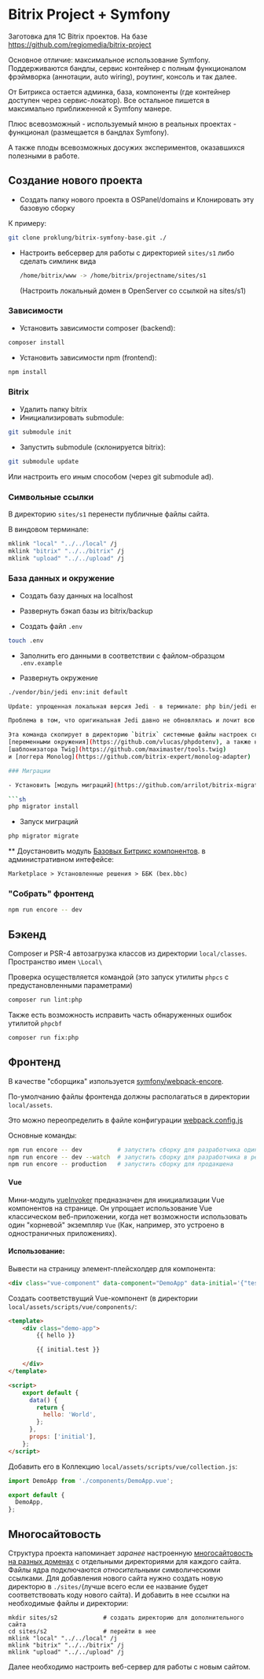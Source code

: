 # Bitrix Project + Symfony

Заготовка для 1C Bitrix проектов. На базе https://github.com/regiomedia/bitrix-project

Основное отличие: максимальное использование Symfony. Поддерживаются бандлы, сервис контейнер с
полным функционалом фрэймворка (аннотации, auto wiring), роутинг, консоль и так далее. 

От Битрикса остается админка, база, компоненты (где контейнер доступен через сервис-локатор). 
Все остальное пишется в максимально приближенной к Symfony манере.

Плюс всевозможный - используемый мною в реальных проектах - функционал (размещается в бандлах Symfony).

А также плоды всевозможных досужих экспериментов, оказавшихся полезными в работе.

## Создание нового проекта

- Создать папку нового проекта в OSPanel/domains и Клонировать эту базовую сборку

К примеру:
```sh
git clone proklung/bitrix-symfony-base.git ./
```

- Настроить вебсервер для работы с директорией `sites/s1` либо сделать симлинк вида
  
  ```sh
  /home/bitrix/www -> /home/bitrix/projectname/sites/s1
  ```
  (Настроить локальный домен в OpenServer со ссылкой на sites/s1)

### Зависимости

- Установить зависимости composer (backend):
```sh
composer install
```

- Установить зависимости npm (frontend):
```sh
npm install
```

### Bitrix

- Удалить папку bitrix
- Инициализировать submodule:
```sh
git submodule init
```

- Запустить submodule (cклонируется bitrix):
```sh
git submodule update
```

Или настроить его иным способом (через git submodule ad).

### Символьные ссылки

В директорию `sites/s1` перенести публичные файлы сайта.

В виндовом терминале:

```sh
mklink "local" "../../local" /j
mklink "bitrix" "../../bitrix" /j
mklink "upload" "../../upload" /j
```

### База данных и окружение

- Создать базу данных на localhost

- Развернуть бэкап базы из bitrix/backup

- Создать файл `.env` 

```sh
touch .env
```

- Заполнить его данными в соответствии с файлом-образцом `.env.example`

- Развернуть окружение

```sh
./vendor/bin/jedi env:init default

Update: упрощенная локальная версия Jedi - в терминале: php bin/jedi env:init default

Проблема в том, что оригинальная Jedi давно не обновлялась и лочит всю конструкцию на старый пакет Symfony.

Эта команда скопирует в директорию `bitrix` системные файлы настроек сконфигурированные для работы с 
[переменными окружения](https://github.com/vlucas/phpdotenv), а также настройки 
[шаблонизатора Twig](https://github.com/maximaster/tools.twig) 
и [логгера Monolog](https://github.com/bitrix-expert/monolog-adapter)

### Миграции

- Установить [модуль миграций](https://github.com/arrilot/bitrix-migrations)

```sh
php migrator install
```

- Запуск миграций

```sh
php migrator migrate
```

** Доустановить модуль [Базовых Битрикс компонентов](https://github.com/bitrix-expert/bbc). в административном интефейсе: 

`Marketplace > Установленные решения > ББК (bex.bbc)`


### "Собрать" фронтенд

```sh
npm run encore -- dev
```

## Бэкенд

Composer и PSR-4 автозагрузка классов из директории `local/classes`. Пространство имен `\Local\ `

Проверка осуществляется командой (это запуск утилиты `phpcs` с предустановленными параметрами) 

```sh
composer run lint:php
```

Также есть возможность исправить часть обнаруженных ошибок утилитой `phpcbf`

```sh
composer run fix:php
```

## Фронтенд

В качестве "сборщика" изпользуется [symfony/webpack-encore](https://github.com/symfony/webpack-encore). 

По-умолчанию файлы фронтенда должны располагаться в директории `local/assets`.

Это можно переопределить в файле конфигурации [webpack.config.js](./webpack.config.js) 

Основные команды:

```sh
npm run encore -- dev          # запустить сборку для разработчика один раз
npm run encore -- dev --watch  # запустить сборку для разработчика в режиме слежения за файлами
npm run encore -- production   # запустить сборку для продакшена
```
    
#### Vue

Мини-модуль [vueInvoker](local/assets/scripts/util/vueInvoker.js) 
предназначен для инициализации Vue компонентов на странице.
Он упрощает использование Vue классическом веб-приложении, когда нет возможности 
использовать один "корневой" экземпляр `Vue` (Как, например, это устроено в одностраничных приложениях).

#### Использование:

Вывести на страницу элемент-плейсхолдер для компонента:

```html
<div class="vue-component" data-component="DemoApp" data-initial='{"test": "data"}'></div>
```

Создать соответствущий Vue-компонент (в директории `local/assets/scripts/vue/components/`:


```html
<template>
    <div class="demo-app">
        {{ hello }}

        {{ initial.test }}

    </div>
</template>

<script>
    export default {
      data() {
        return {
          hello: 'World',
        };
      },
      props: ['initial'],
    };
</script>
```

Добавить его в Коллекцию `local/assets/scripts/vue/collection.js`:

```js
import DemoApp from './components/DemoApp.vue';

export default {
  DemoApp,
};
```

## Многосайтовость

Структура проекта напоминает _заранее_ настроенную 
[многосайтовость на разных доменах](https://dev.1c-bitrix.ru/learning/course/index.php?COURSE_ID=103&LESSON_ID=287) 
с отдельными директориями для каждого сайта. Файлы ядра подключаются _относительными_ символическими ссылками.
Для добавления нового сайта нужно создать новую директорю в `./sites/`(лучше всего если ее название будет 
соответствовать коду нового сайта). И добавить в нее ссылки на необходимые файлы и директории:

```
mkdir sites/s2             # создать директорию для дополнительного сайта
cd sites/s2                # перейти в нее
mklink "local" "../../local" /j
mklink "bitrix" "../../bitrix" /j
mklink "upload" "../../upload" /j

``` 

Далее необходимо настроить веб-сервер для работы с новым сайтом.
